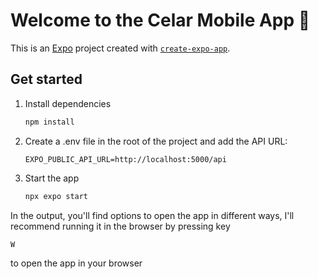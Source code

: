 # Welcome to the Celar Mobile App 👋

This is an [Expo](https://expo.dev) project created with [`create-expo-app`](https://www.npmjs.com/package/create-expo-app).

## Get started

1. Install dependencies

   ```bash
   npm install
   ```
2. Create a .env file in the root of the project and add the API URL:

   ```EXPO_PUBLIC_API_URL=http://localhost:5000/api```

3. Start the app

   ```bash
   npx expo start
   ```

In the output, you'll find options to open the app in different ways, I'll recommend running it in the browser by pressing key

```W```

to open the app in your browser

